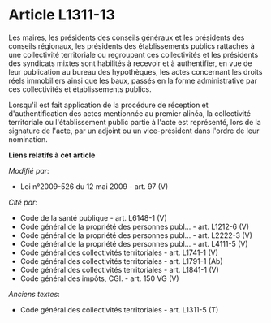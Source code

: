 # Article L1311-13

Les maires, les présidents des conseils généraux et les présidents des conseils régionaux, les présidents des établissements
publics rattachés à une collectivité territoriale ou regroupant ces collectivités et les présidents des syndicats mixtes sont
habilités à recevoir et à authentifier, en vue de leur publication au bureau des hypothèques, les actes concernant les droits
réels immobiliers ainsi que les baux, passés en la forme administrative par ces collectivités et établissements publics.

Lorsqu'il est fait application de la procédure de réception et d'authentification des actes mentionnée au premier alinéa, la
collectivité territoriale ou l'établissement public partie à l'acte est représenté, lors de la signature de l'acte, par un
adjoint ou un vice-président dans l'ordre de leur nomination.

**Liens relatifs à cet article**

_Modifié par_:

  - Loi n°2009-526 du 12 mai 2009 - art. 97 (V)

_Cité par_:

  - Code de la santé publique - art. L6148-1 (V)
  - Code général de la propriété des personnes publ... - art. L1212-6 (V)
  - Code général de la propriété des personnes publ... - art. L2222-3 (V)
  - Code général de la propriété des personnes publ... - art. L4111-5 (V)
  - Code général des collectivités territoriales - art. L1741-1 (V)
  - Code général des collectivités territoriales - art. L1791-1 (Ab)
  - Code général des collectivités territoriales - art. L1841-1 (V)
  - Code général des impôts, CGI. - art. 150 VG (V)

_Anciens textes_:

  - Code général des collectivités territoriales - art. L1311-5 (T)
